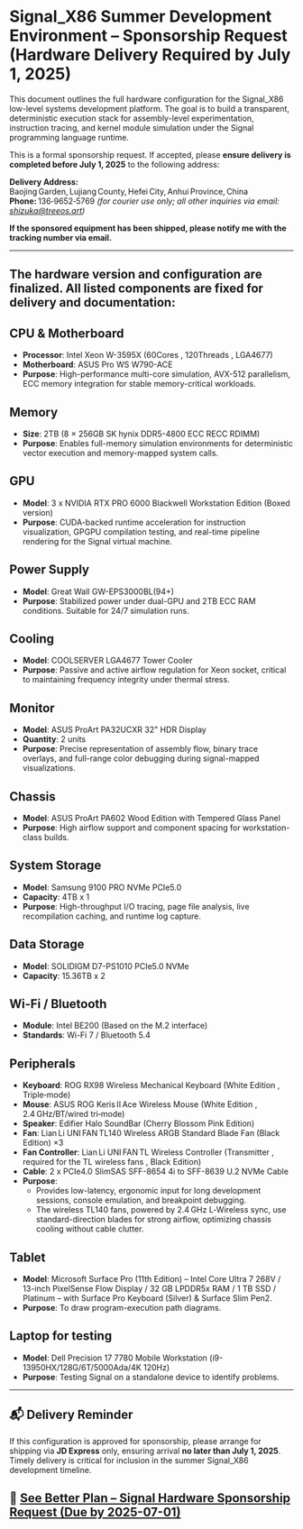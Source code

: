 # Signal_X86 Summer Development Environment – Sponsorship Request **(Hardware Delivery Required by July 1, 2025)**

This document outlines the full hardware configuration for the Signal_X86 low-level systems development platform. The goal is to build a transparent, deterministic execution stack for assembly-level experimentation, instruction tracing, and kernel module simulation under the Signal programming language runtime.

This is a formal sponsorship request. If accepted, please **ensure delivery is completed before July 1, 2025** to the following address:

**Delivery Address:**  
Baojing Garden, Lujiang County, Hefei City, Anhui Province, China  
**Phone:** 136‑9652‑5769 *(for courier use only; all other inquiries via email: shizuka@treeos.art)*  

**If the sponsored equipment has been shipped, please notify me with the tracking number via email.**

---

## The hardware version and configuration are finalized. All listed components are fixed for delivery and documentation:

## CPU & Motherboard

- **Processor**: Intel Xeon W-3595X (60Cores , 120Threads , LGA4677)
- **Motherboard**: ASUS Pro WS W790-ACE 
- **Purpose**: High-performance multi-core simulation, AVX-512 parallelism, ECC memory integration for stable memory-critical workloads.

## Memory

- **Size**: 2TB (8 × 256GB SK hynix DDR5-4800 ECC RECC RDIMM)
- **Purpose**: Enables full-memory simulation environments for deterministic vector execution and memory-mapped system calls.

## GPU

- **Model**: 3 x NVIDIA RTX PRO 6000 Blackwell Workstation Edition (Boxed version)
- **Purpose**: CUDA-backed runtime acceleration for instruction visualization, GPGPU compilation testing, and real-time pipeline rendering for the Signal virtual machine.

## Power Supply

- **Model**: Great Wall GW-EPS3000BL(94+)
- **Purpose**: Stabilized power under dual-GPU and 2TB ECC RAM conditions. Suitable for 24/7 simulation runs.

## Cooling

- **Model**: COOLSERVER LGA4677 Tower Cooler
- **Purpose**: Passive and active airflow regulation for Xeon socket, critical to maintaining frequency integrity under thermal stress.

## Monitor

- **Model**: ASUS ProArt PA32UCXR 32" HDR Display
- **Quantity**: 2 units
- **Purpose**: Precise representation of assembly flow, binary trace overlays, and full-range color debugging during signal-mapped visualizations.

## Chassis

- **Model**: ASUS ProArt PA602 Wood Edition with Tempered Glass Panel
- **Purpose**: High airflow support and component spacing for workstation-class builds.

## System Storage

- **Model**: Samsung 9100 PRO NVMe PCIe5.0
- **Capacity**: 4TB x 1
- **Purpose**: High-throughput I/O tracing, page file analysis, live recompilation caching, and runtime log capture.

## Data Storage

- **Model**: SOLIDIGM D7-PS1010 PCIe5.0 NVMe
- **Capacity**: 15.36TB x 2

## Wi-Fi / Bluetooth

- **Module**: Intel BE200 (Based on the M.2 interface)
- **Standards**: Wi-Fi 7 / Bluetooth 5.4

## Peripherals

- **Keyboard**: ROG RX98 Wireless Mechanical Keyboard (White Edition , Triple‑mode)
- **Mouse**: ASUS ROG Keris II Ace Wireless Mouse (White Edition , 2.4 GHz/BT/wired tri‑mode)  
- **Speaker**: Edifier Halo SoundBar (Cherry Blossom Pink Edition)
- **Fan**: Lian Li UNI FAN TL140 Wireless ARGB Standard Blade Fan (Black Edition) ×3  
- **Fan Controller**: Lian Li UNI FAN TL Wireless Controller (Transmitter , required for the TL wireless fans , Black Edition)
- **Cable**: 2 x PCIe4.0 SlimSAS SFF-8654 4i to SFF-8639 U.2 NVMe Cable 
- **Purpose**: 
   - Provides low-latency, ergonomic input for long development sessions, console emulation, and breakpoint debugging.
   - The wireless TL140 fans, powered by 2.4 GHz L‑Wireless sync, use standard-direction blades for strong airflow, optimizing chassis cooling without cable clutter.

## Tablet

- **Model**: Microsoft Surface Pro (11th Edition) – Intel Core Ultra 7 268V / 13-inch PixelSense Flow Display / 32 GB LPDDR5x RAM / 1 TB SSD / Platinum – with Surface Pro Keyboard (Silver) & Surface Slim Pen2.
- **Purpose**: To draw program-execution path diagrams.

## Laptop for testing

- **Model**: Dell Precision 17 7780 Mobile Workstation (i9-13950HX/128G/6T/5000Ada/4K 120Hz)
- **Purpose**: Testing Signal on a standalone device to identify problems.

---

## 📬 Delivery Reminder

If this configuration is approved for sponsorship, please arrange for shipping via **JD Express** only, ensuring arrival **no later than July 1, 2025**. Timely delivery is critical for inclusion in the summer Signal_X86 development timeline.

## 🔷 [See Better Plan – Signal Hardware Sponsorship Request (Due by 2025-07-01)](Signal_Hardware_Sponsorship_Request_Please_Arrive_Before_2025-07-01.md)

